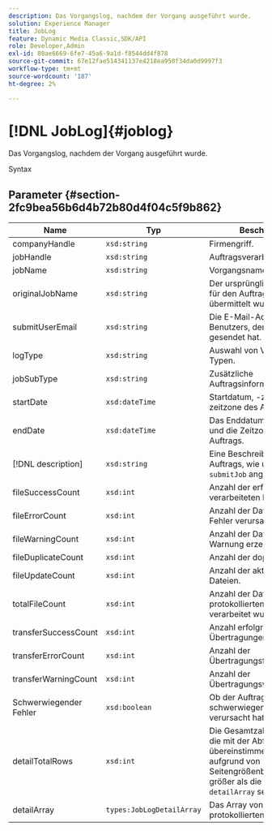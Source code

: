 ```yaml
---
description: Das Vorgangslog, nachdem der Vorgang ausgeführt wurde.
solution: Experience Manager
title: JobLog
feature: Dynamic Media Classic,SDK/API
role: Developer,Admin
exl-id: 80ae6669-6fe7-45a6-9a1d-f8544dd4f878
source-git-commit: 67e12fae514341137e4218ea950f34da0d9997f3
workflow-type: tm+mt
source-wordcount: '187'
ht-degree: 2%

---
```


# [!DNL JobLog]{#joblog}

Das Vorgangslog, nachdem der Vorgang ausgeführt wurde.

Syntax

## Parameter {#section-2fc9bea56b6d4b72b80d4f04c5f9b862}

| Name | Typ | Beschreibung |
|---|---|---|
| companyHandle | `xsd:string` | Firmengriff. |
| jobHandle | `xsd:string` | Auftragsverarbeitung. |
| jobName | `xsd:string` | Vorgangsname. |
| originalJobName | `xsd:string` | Der ursprüngliche Name, der für den Auftrag mit `submitJob` übermittelt wurde. |
| submitUserEmail | `xsd:string` | Die E-Mail-Adresse des Benutzers, der den Auftrag gesendet hat. |
| logType | `xsd:string` | Auswahl von Vorgangslog-Typen. |
| jobSubType | `xsd:string` | Zusätzliche Auftragsinformationen. |
| startDate | `xsd:dateTime` | Startdatum, -zeit und -zeitzone des Auftrags. |
| endDate | `xsd:dateTime` | Das Enddatum, die Uhrzeit und die Zeitzone des Auftrags. |
| [!DNL description] | `xsd:string` | Eine Beschreibung des Auftrags, wie ursprünglich in `submitJob` angegeben. |
| fileSuccessCount | `xsd:int` | Anzahl der erfolgreich verarbeiteten Dateien. |
| fileErrorCount | `xsd:int` | Anzahl der Dateien, die einen Fehler verursacht haben. |
| fileWarningCount | `xsd:int` | Anzahl der Dateien, die eine Warnung erzeugt haben. |
| fileDuplicateCount | `xsd:int` | Anzahl der doppelten Dateien. |
| fileUpdateCount | `xsd:int` | Anzahl der aktualisierten Dateien. |
| totalFileCount | `xsd:int` | Anzahl der Dateien, die vom protokollierten Auftrag verarbeitet wurden. |
| transferSuccessCount | `xsd:int` | Anzahl erfolgreicher Übertragungen. |
| transferErrorCount | `xsd:int` | Anzahl der Übertragungsfehler. |
| transferWarningCount | `xsd:int` | Anzahl der Übertragungswarnungen. |
| Schwerwiegender Fehler | `xsd:boolean` | Ob der Auftrag einen schwerwiegenden Fehler verursacht hat. |
| detailTotalRows | `xsd:int` | Die Gesamtzahl der Zeilen, die mit der Abfrage übereinstimmen. Diese kann aufgrund von Seitengrößenbeschränkungen größer als die Größe von `detailArray` sein. |
| detailArray | `types:JobLogDetailArray` | Das Array von Details zum protokollierten Auftrag. |
